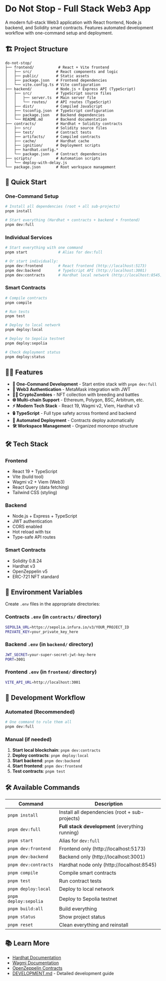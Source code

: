 # Do Not Stop - Full Stack Web3 App

A modern full-stack Web3 application with React frontend, Node.js backend, and Solidity smart contracts. Features automated development workflow with one-command setup and deployment.

## 🏗️ Project Structure

```
do-not-stop/
├── frontend/           # React + Vite frontend
│   ├── src/           # React components and logic
│   ├── public/        # Static assets
│   ├── package.json   # Frontend dependencies
│   └── vite.config.ts # Vite configuration
├── backend/           # Node.js + Express API (TypeScript)
│   ├── src/           # TypeScript source files
│   │   ├── server.ts  # Main server file
│   │   └── routes/    # API routes (TypeScript)
│   ├── dist/          # Compiled JavaScript
│   ├── tsconfig.json  # TypeScript configuration
│   ├── package.json   # Backend dependencies
│   └── README.md      # Backend documentation
├── contracts/         # Hardhat + Solidity contracts
│   ├── src/           # Solidity source files
│   ├── test/          # Contract tests
│   ├── artifacts/     # Compiled contracts
│   ├── cache/         # Hardhat cache
│   ├── ignition/      # Deployment scripts
│   ├── hardhat.config.*
│   └── package.json   # Contract dependencies
├── scripts/           # Automation scripts
│   └── deploy-with-delay.js
└── package.json       # Root workspace management
```

## 🚀 Quick Start

### One-Command Setup
```bash
# Install all dependencies (root + all sub-projects)
pnpm install

# Start everything (Hardhat + contracts + backend + frontend)
pnpm dev:full
```

### Individual Services
```bash
# Start everything with one command
pnpm start              # Alias for dev:full

# Or start individually:
pnpm dev:frontend       # React frontend (http://localhost:5173)
pnpm dev:backend        # TypeScript API (http://localhost:3001)
pnpm dev:contracts      # Hardhat local network (http://localhost:8545)
```


### Smart Contracts

```bash
# Compile contracts
pnpm compile

# Run tests
pnpm test

# Deploy to local network
pnpm deploy:local

# Deploy to Sepolia testnet
pnpm deploy:sepolia

# Check deployment status
pnpm deploy:status
```

## 🧟‍♂️ Features

- **🚀 One-Command Development** - Start entire stack with `pnpm dev:full`
- **🔐 Web3 Authentication** - MetaMask integration with JWT
- **🧟‍♂️ CryptoZombies** - NFT collection with breeding and battles
- **🌐 Multi-chain Support** - Ethereum, Polygon, BSC, Arbitrum, etc.
- **⚡ Modern Tech Stack** - React 19, Wagmi v2, Viem, Hardhat v3
- **🔒 TypeScript** - Full type safety across frontend and backend
- **🎨 Automated Deployment** - Contracts deploy automatically
- **🛠️ Workspace Management** - Organized monorepo structure

## 🛠️ Tech Stack

### Frontend
- React 19 + TypeScript
- Vite (build tool)
- Wagmi v2 + Viem (Web3)
- React Query (data fetching)
- Tailwind CSS (styling)

### Backend
- Node.js + Express + TypeScript
- JWT authentication
- CORS enabled
- Hot reload with tsx
- Type-safe API routes

### Smart Contracts
- Solidity 0.8.24
- Hardhat v3
- OpenZeppelin v5
- ERC-721 NFT standard

## 📝 Environment Variables

Create `.env` files in the appropriate directories:

### Contracts `.env` (in `contracts/` directory)
```bash
SEPOLIA_URL=https://sepolia.infura.io/v3/YOUR_PROJECT_ID
PRIVATE_KEY=your_private_key_here
```

### Backend `.env` (in `backend/` directory)
```bash
JWT_SECRET=your-super-secret-jwt-key-here
PORT=3001
```

### Frontend `.env` (in `frontend/` directory)
```bash
VITE_API_URL=http://localhost:3001
```

## 🎯 Development Workflow

### Automated (Recommended)
```bash
# One command to rule them all
pnpm dev:full
```

### Manual (if needed)
1. **Start local blockchain**: `pnpm dev:contracts`
2. **Deploy contracts**: `pnpm deploy:local`
3. **Start backend**: `pnpm dev:backend`
4. **Start frontend**: `pnpm dev:frontend`
5. **Test contracts**: `pnpm test`

## 🛠️ Available Commands

| Command | Description |
|---------|-------------|
| `pnpm install` | Install all dependencies (root + sub-projects) |
| `pnpm dev:full` | **Full stack development** (everything running) |
| `pnpm start` | Alias for `dev:full` |
| `pnpm dev:frontend` | Frontend only (http://localhost:5173) |
| `pnpm dev:backend` | Backend only (http://localhost:3001) |
| `pnpm dev:contracts` | Hardhat node only (http://localhost:8545) |
| `pnpm compile` | Compile smart contracts |
| `pnpm test` | Run contract tests |
| `pnpm deploy:local` | Deploy to local network |
| `pnpm deploy:sepolia` | Deploy to Sepolia testnet |
| `pnpm build:all` | Build everything |
| `pnpm status` | Show project status |
| `pnpm reset` | Clean everything and reinstall |

## 📚 Learn More

- [Hardhat Documentation](https://hardhat.org/docs)
- [Wagmi Documentation](https://wagmi.sh)
- [OpenZeppelin Contracts](https://docs.openzeppelin.com/contracts)
- [DEVELOPMENT.md](./DEVELOPMENT.md) - Detailed development guide